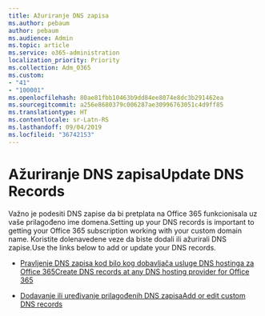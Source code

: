```yaml
---
title: Ažuriranje DNS zapisa
ms.author: pebaum
author: pebaum
ms.audience: Admin
ms.topic: article
ms.service: o365-administration
localization_priority: Priority
ms.collection: Adm_O365
ms.custom:
- "41"
- "100001"
ms.openlocfilehash: 80ae81fbb10463b9dd84ee8074e8dc3b291462ea
ms.sourcegitcommit: a256e8680379c006287ae30996763051c4d9ff85
ms.translationtype: HT
ms.contentlocale: sr-Latn-RS
ms.lasthandoff: 09/04/2019
ms.locfileid: "36742153"
---
```

# <a name="update-dns-records"></a><span data-ttu-id="0e493-102">Ažuriranje DNS zapisa</span><span class="sxs-lookup"><span data-stu-id="0e493-102">Update DNS Records</span></span>

<span data-ttu-id="0e493-103">Važno je podesiti DNS zapise da bi pretplata na Office 365 funkcionisala uz vaše prilagođeno ime domena.</span><span class="sxs-lookup"><span data-stu-id="0e493-103">Setting up your DNS records is important to getting your Office 365 subscription working with your custom domain name.</span></span> <span data-ttu-id="0e493-104">Koristite dolenavedene veze da biste dodali ili ažurirali DNS zapise.</span><span class="sxs-lookup"><span data-stu-id="0e493-104">Use the links below to add or update your DNS records.</span></span>
  
- [<span data-ttu-id="0e493-105">Pravljenje DNS zapisa kod bilo kog dobavljača usluge DNS hostinga za Office 365</span><span class="sxs-lookup"><span data-stu-id="0e493-105">Create DNS records at any DNS hosting provider for Office 365</span></span>](https://docs.microsoft.com/office365/admin/get-help-with-domains/create-dns-records-at-any-dns-hosting-provider)

- [<span data-ttu-id="0e493-106">Dodavanje ili uređivanje prilagođenih DNS zapisa</span><span class="sxs-lookup"><span data-stu-id="0e493-106">Add or edit custom DNS records</span></span>](https://docs.microsoft.com/office365/admin/dns/add-or-edit-custom-dns-records)
